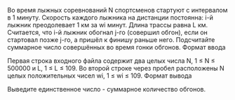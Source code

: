 Во время лыжных соревнований N спортсменов стартуют с интервалом в 1 минуту. Скорость каждого лыжника на дистанции постоянна: i-й лыжник преодолевает 1 км за wi минут. Длина трассы равна L км. Считается, что i-й лыжник обогнал j-го (совершил обгон), если он стартовал позже j-го, а пришёл к финишу раньше него. Подсчитайте суммарное число совершённых во время гонки обгонов.
Формат ввода

Первая строка входного файла содержит два целых числа N, 1 ≤ N ≤ 500000 и L, 1 ≤ L ≤ 109. Во второй строке через пробел расположены N целых положительных чисел wi, 1 ≤ wi ≤ 109.
Формат вывода

Выведите единственное число - суммарное количество обгонов.